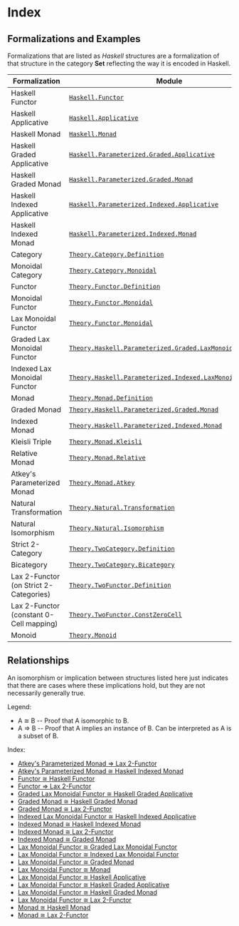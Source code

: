 
# Index

## Formalizations and Examples

Formalizations that are listed as _Haskell_ structures are a formalization of that 
structure in the category **Set** reflecting the way it is encoded in Haskell.

| Formalization | Module |
|---------------|--------|
| Haskell Functor | [`Haskell.Functor`](src/Haskell/Functor.agda) |
| Haskell Applicative | [`Haskell.Applicative`](src/Haskell/Applicative.agda) |
| Haskell Monad | [`Haskell.Monad`](src/Haskell/Monad.agda) |
| Haskell Graded Applicative | [`Haskell.Parameterized.Graded.Applicative`](src/Haskell/Parameterized/Graded/Applicative.agda) |
| Haskell Graded Monad | [`Haskell.Parameterized.Graded.Monad`](src/Haskell/Parameterized/Graded/Monad.agda) |
| Haskell Indexed Applicative | [`Haskell.Parameterized.Indexed.Applicative`](src/Haskell/Parameterized/Indexed/Applicative.agda) |
| Haskell Indexed Monad | [`Haskell.Parameterized.Indexed.Monad`](src/Haskell/Parameterized/Indexed/Monad.agda) |
| Category | [`Theory.Category.Definition`](src/Theory/Category/Definition.agda) |
| Monoidal Category | [`Theory.Category.Monoidal`](src/Theory/Category/Monoidal.agda) |
| Functor | [`Theory.Functor.Definition`](src/Theory/Functor/Definition.agda) |
| Monoidal Functor | [`Theory.Functor.Monoidal`](src/Theory/Functor/Monoidal.agda) |
| Lax Monoidal Functor | [`Theory.Functor.Monoidal`](src/Theory/Functor/Monoidal.agda) |
| Graded Lax Monoidal Functor | [`Theory.Haskell.Parameterized.Graded.LaxMonoidalFunctor`](src/Theory/Haskell/Parameterized/Graded/LaxMonoidalFunctor.agda) |
| Indexed Lax Monoidal Functor | [`Theory.Haskell.Parameterized.Indexed.LaxMonoidalFunctor`](src/Theory/Haskell/Parameterized/Indexed/LaxMonoidalFunctor.agda) |
| Monad | [`Theory.Monad.Definition`](src/Theory/Monad/Definition.agda) |
| Graded Monad | [`Theory.Haskell.Parameterized.Graded.Monad`](src/Theory/Haskell/Parameterized/Graded/Monad.agda) |
| Indexed Monad | [`Theory.Haskell.Parameterized.Indexed.Monad`](src/Theory/Haskell/Parameterized/Indexed/Monad.agda) |
| Kleisli Triple | [`Theory.Monad.Kleisli`](src/Theory/Monad/Kleisli.agda) |
| Relative Monad | [`Theory.Monad.Relative`](src/Theory/Monad/Relative.agda) |
| Atkey's Parameterized Monad | [`Theory.Monad.Atkey`](src/Theory/Monad/Atkey.agda) |
| Natural Transformation | [`Theory.Natural.Transformation`](src/Theory/Natural/Transformation.agda) |
| Natural Isomorphism | [`Theory.Natural.Isomorphism`](src/Theory/Natural/Isomorphism.agda) |
| Strict 2-Category | [`Theory.TwoCategory.Definition`](src/Theory/TwoCategory/Definition.agda) |
| Bicategory | [`Theory.TwoCategory.Bicategory`](src/Theory/TwoCategory/Bicategory.agda) |
| Lax 2-Functor (on Strict 2-Categories) | [`Theory.TwoFunctor.Definition`](src/Theory/TwoFunctor/Definition.agda) |
| Lax 2-Functor (constant 0-Cell mapping) | [`Theory.TwoFunctor.ConstZeroCell`](src/Theory/TwoFunctor/ConstZeroCell.agda) |
| Monoid | [`Theory.Monoid`](src/Theory/Monoid.agda) |

## Relationships

An isomorphism or implication between structures listed here just indicates that there are cases where these implications 
hold, but they are not necessarily generally true.

Legend:
* A &cong; B -- Proof that A isomorphic to B.
* A &rArr; B -- Proof that A implies an instance of B. Can be interpreted as A is a subset of B.

Index:
* [Atkey's Parameterized Monad &rArr; Lax 2-Functor](src/Theory/TwoFunctor/Properties/FromAtkeyParameterizedMonad.agda)
* [Atkey's Parameterized Monad &cong; Haskell Indexed Monad](src/Theory/Monad/Atkey/Properties/IsomorphicIndexedMonad.agda)
* [Functor &cong; Haskell Functor](src/Theory/Functor/Properties/IsomorphicHaskellFunctor.agda)
* [Functor &rArr; Lax 2-Functor](src/Theory/TwoFunctor/Properties/FromFunctor.agda)
* [Graded Lax Monoidal Functor &cong; Haskell Graded Applicative](src/Theory/Haskell/Parameterized/Graded/LaxMonoidalFunctor/Properties/IsomorphicHaskellGradedApplicative.agda)
* [Graded Monad &cong; Haskell Graded Monad](src/Theory/Haskell/Parameterized/Graded/Monad/Properties/IsomorphicHaskellGradedMonad.agda)
* [Graded Monad &cong; Lax 2-Functor](src/Theory/TwoFunctor/Properties/IsomorphicGradedMonad.agda)
* [Indexed Lax Monoidal Functor &cong; Haskell Indexed Applicative](src/Theory/Haskell/Parameterized/Indexed/LaxMonoidalFunctor/Properties/IsomorphicHaskellIndexedApplicative.agda)
* [Indexed Monad &cong; Haskell Indexed Monad](src/Theory/Haskell/Parameterized/Indexed/Monad/Properties/IsomorphicHaskellIndexedMonad.agda)
* [Indexed Monad &cong; Lax 2-Functor](src/Theory/TwoFunctor/Properties/IsomorphicIndexedMonad.agda)
* [Indexed Monad &cong; Graded Monad](src/Theory/Haskell/Parameterized/Indexed/Monad/Properties/IsomorphicGradedMonad.agda)
* [Lax Monoidal Functor &cong; Graded Lax Monoidal Functor](src/Theory/Haskell/Parameterized/Graded/LaxMonoidalFunctor/Properties/IsomorphicLaxMonoidalFunctor.agda)
* [Lax Monoidal Functor &cong; Indexed Lax Monoidal Functor](src/Theory/Haskell/Parameterized/Indexed/LaxMonoidalFunctor/Properties/IsomorphicLaxMonoidalFunctor.agda)
* [Lax Monoidal Functor &cong; Graded Monad](src/Theory/Functor/Monoidal/Properties/IsomorphicGradedMonad.agda)
* [Lax Monoidal Functor &cong; Monad](src/Theory/Functor/Monoidal/Properties/IsomorphicMonad.agda)
* [Lax Monoidal Functor &cong; Haskell Applicative](src/Theory/Functor/Monoidal/Properties/IsomorphicHaskellApplicative.agda)
* [Lax Monoidal Functor &cong; Haskell Graded Applicative](src/Theory/Functor/Monoidal/Properties/IsomorphicGradedApplicative.agda)
* [Lax Monoidal Functor &cong; Haskell Graded Monad](src/Theory/Functor/Monoidal/Properties/IsomorphicGradedMonad.agda)
* [Lax Monoidal Functor &cong; Lax 2-Functor](src/Theory/TwoFunctor/Properties/IsomorphicLaxMonoidalFunctor.agda)
* [Monad &cong; Haskell Monad](src/Theory/Monad/Properties/IsomorphicHaskellMonad.agda)
* [Monad &cong; Lax 2-Functor](src/Theory/TwoFunctor/Properties/IsomorphicMonad.agda)

